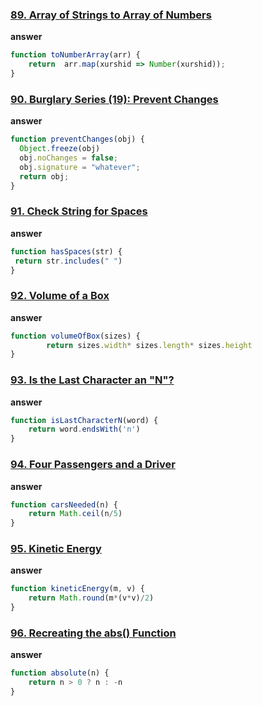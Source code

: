 ### [89. Array of Strings to Array of Numbers](https://edabit.com/challenge/rTDLyF5itdoubs9ka)
**answer**
```js
function toNumberArray(arr) {
	return  arr.map(xurshid => Number(xurshid));
} 

```
### [90. Burglary Series (19): Prevent Changes](https://edabit.com/challenge/eQs2yCBnzRZ3dnRKd)
**answer**
```js 
function preventChanges(obj) {
  Object.freeze(obj)
  obj.noChanges = false;
  obj.signature = "whatever";
  return obj;
}
```
### [91. Check String for Spaces](https://edabit.com/challenge/RAoedjZwcGFhvRTru)
**answer**
```js 
function hasSpaces(str) {
 return str.includes(" ")
}
```
### [92. Volume of a Box](https://edabit.com/challenge/ms3q5GYSpFpwxeFWX)
**answer**
```js 
function volumeOfBox(sizes) {
		return sizes.width*	sizes.length* sizes.height   
}
```
### [93. Is the Last Character an "N"?](https://edabit.com/challenge/iiSAic33n4wGufQmG)
**answer**
```js 
function isLastCharacterN(word) {
	return word.endsWith('n')
}
```
### [94. Four Passengers and a Driver](https://edabit.com/challenge/Eu3Q3dGe47c2YssKq)
**answer**
```js 
function carsNeeded(n) {
	return Math.ceil(n/5)
}
```
### [95. Kinetic Energy](https://edabit.com/challenge/7q8sSTcvE9ayzTef8)
**answer**
```js 
function kineticEnergy(m, v) {
	return Math.round(m*(v*v)/2)
}
```
### [96. Recreating the abs() Function](https://edabit.com/challenge/FaS5DP8SeAN43KPJS)
**answer**
```js 
function absolute(n) {
	return n > 0 ? n : -n
}
```